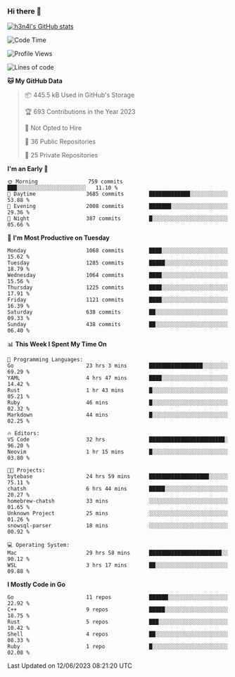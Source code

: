 ### Hi there 👋

[![h3n4l's GitHub stats](https://github-readme-stats.vercel.app/api?username=h3n4l&count_private=true&show_icons=true&theme=radical)](https://github.com/h3n4l/github-readme-stats)

<!--START_SECTION:waka-->
![Code Time](http://img.shields.io/badge/Code%20Time-1%2C307%20hrs%2036%20mins-blue)

![Profile Views](http://img.shields.io/badge/Profile%20Views-1-blue)

![Lines of code](https://img.shields.io/badge/From%20Hello%20World%20I%27ve%20Written-3.1%20million%20lines%20of%20code-blue)

**🐱 My GitHub Data** 

> 📦 445.5 kB Used in GitHub's Storage 
 > 
> 🏆 693 Contributions in the Year 2023
 > 
> 🚫 Not Opted to Hire
 > 
> 📜 36 Public Repositories 
 > 
> 🔑 25 Private Repositories 
 > 
**I'm an Early 🐤** 

```text
🌞 Morning                759 commits         ███░░░░░░░░░░░░░░░░░░░░░░   11.10 % 
🌆 Daytime                3685 commits        █████████████░░░░░░░░░░░░   53.88 % 
🌃 Evening                2008 commits        ███████░░░░░░░░░░░░░░░░░░   29.36 % 
🌙 Night                  387 commits         █░░░░░░░░░░░░░░░░░░░░░░░░   05.66 % 
```
📅 **I'm Most Productive on Tuesday** 

```text
Monday                   1068 commits        ████░░░░░░░░░░░░░░░░░░░░░   15.62 % 
Tuesday                  1285 commits        █████░░░░░░░░░░░░░░░░░░░░   18.79 % 
Wednesday                1064 commits        ████░░░░░░░░░░░░░░░░░░░░░   15.56 % 
Thursday                 1225 commits        ████░░░░░░░░░░░░░░░░░░░░░   17.91 % 
Friday                   1121 commits        ████░░░░░░░░░░░░░░░░░░░░░   16.39 % 
Saturday                 638 commits         ██░░░░░░░░░░░░░░░░░░░░░░░   09.33 % 
Sunday                   438 commits         ██░░░░░░░░░░░░░░░░░░░░░░░   06.40 % 
```


📊 **This Week I Spent My Time On** 

```text
💬 Programming Languages: 
Go                       23 hrs 3 mins       █████████████████░░░░░░░░   69.29 % 
YAML                     4 hrs 47 mins       ████░░░░░░░░░░░░░░░░░░░░░   14.42 % 
Rust                     1 hr 43 mins        █░░░░░░░░░░░░░░░░░░░░░░░░   05.21 % 
Ruby                     46 mins             █░░░░░░░░░░░░░░░░░░░░░░░░   02.32 % 
Markdown                 44 mins             █░░░░░░░░░░░░░░░░░░░░░░░░   02.25 % 

🔥 Editors: 
VS Code                  32 hrs              ████████████████████████░   96.20 % 
Neovim                   1 hr 15 mins        █░░░░░░░░░░░░░░░░░░░░░░░░   03.80 % 

🐱‍💻 Projects: 
bytebase                 24 hrs 59 mins      ███████████████████░░░░░░   75.11 % 
chatsh                   6 hrs 44 mins       █████░░░░░░░░░░░░░░░░░░░░   20.27 % 
homebrew-chatsh          33 mins             ░░░░░░░░░░░░░░░░░░░░░░░░░   01.65 % 
Unknown Project          25 mins             ░░░░░░░░░░░░░░░░░░░░░░░░░   01.26 % 
snowsql-parser           18 mins             ░░░░░░░░░░░░░░░░░░░░░░░░░   00.92 % 

💻 Operating System: 
Mac                      29 hrs 58 mins      ███████████████████████░░   90.12 % 
WSL                      3 hrs 17 mins       ██░░░░░░░░░░░░░░░░░░░░░░░   09.88 % 
```

**I Mostly Code in Go** 

```text
Go                       11 repos            ██████░░░░░░░░░░░░░░░░░░░   22.92 % 
C++                      9 repos             █████░░░░░░░░░░░░░░░░░░░░   18.75 % 
Rust                     5 repos             ███░░░░░░░░░░░░░░░░░░░░░░   10.42 % 
Shell                    4 repos             ██░░░░░░░░░░░░░░░░░░░░░░░   08.33 % 
Ruby                     1 repo              █░░░░░░░░░░░░░░░░░░░░░░░░   02.08 % 
```




 Last Updated on 12/06/2023 08:21:20 UTC
<!--END_SECTION:waka-->

